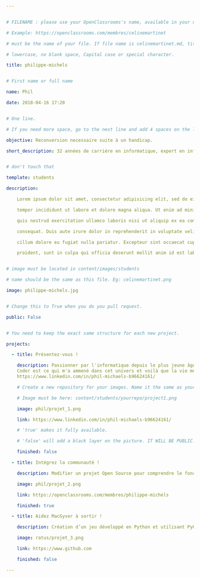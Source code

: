 ```yaml
---


# FILENAME : please use your OpenClassrooms's name, available in your url.

# Example: https://openclassrooms.com/membres/celinemartinet

# must be the name of your file. If file name is celinemartinet.md, title is celinemartinet.

# lowercase, no blank space, Capital case or special character.

title: philippe-michels


# First name or full name

name: Phil

date: 2018-04-16 17:20


# One line.

# If you need more space, go to the next line and add 4 spaces on the left, as in 'description'.

objective: Reconversion necessaire suite à un handicap.

short_description: 32 années de carrière en informatique, expert en infrastructure, réseau et sécurité.


# don't touch that

template: students

description:

    Lorem ipsum dolor sit amet, consectetur adipisicing elit, sed do eiusmod

    tempor incididunt ut labore et dolore magna aliqua. Ut enim ad minim veniam,

    quis nostrud exercitation ullamco laboris nisi ut aliquip ex ea commodo

    consequat. Duis aute irure dolor in reprehenderit in voluptate velit esse

    cillum dolore eu fugiat nulla pariatur. Excepteur sint occaecat cupidatat non

    proident, sunt in culpa qui officia deserunt mollit anim id est laborum.


# image must be located in content/images/students

# name should be the same as this file. Eg: celinemartinet.png

image: philippe-michels.jpg


# Change this to True when you do you pull request.

public: False


# You need to keep the exact same structure for each new project.

projects:

  - title: Présentez-vous !

    description: Passionner par l'informatique depuis le plus jeune âge, déjà une longue et fructueuse carrière, 
	Coder est ce qui m'a ammené dans cet univers et voilà que la vie me permet d'y retourner.
	https://www.linkedin.com/in/phil-michaels-b96624161/

    # Create a new repository for your images. Name it the same as your nickname and profile picture.

    # Image must be here: content/students/yourrepo/project1.png

    image: phil/projet_1.png

    link: https://www.linkedin.com/in/phil-michaels-b96624161/

    # 'true' makes it fully available.

    # 'false' will add a black layer on the picture. IT WILL BE PUBLIC!

    finished: false

  - title: Intégrez la communauté !

    description: Modifier un projet Open Source pour comprendre le fonctionnement de Git, de Github et des pull requests. 

    image: phil/projet_2.png

    link: https://openclassrooms.com/membres/philippe-michels

    finished: true

  - title: Aidez MacGyver à sortir !

    description: Création d’un jeu développé en Python et utilisant PyGame.

    image: ratus/projet_3.png

    link: https://www.github.com

    finished: false

---
```


